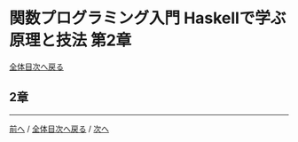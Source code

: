 # 関数プログラミング入門 Haskellで学ぶ原理と技法 第2章
[全体目次へ戻る](../index.md)

## 2章

***

[前へ](c1.md) /
[全体目次へ戻る](../index.md) /
[次へ](c3.md)
